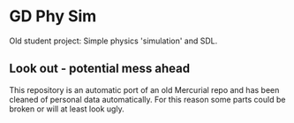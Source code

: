 # GD Phy Sim

Old student project: Simple physics 'simulation' and SDL.

## Look out - potential mess ahead

This repository is an automatic port of an old Mercurial repo and has been cleaned of personal data automatically.
For this reason some parts could be broken or will at least look ugly.

